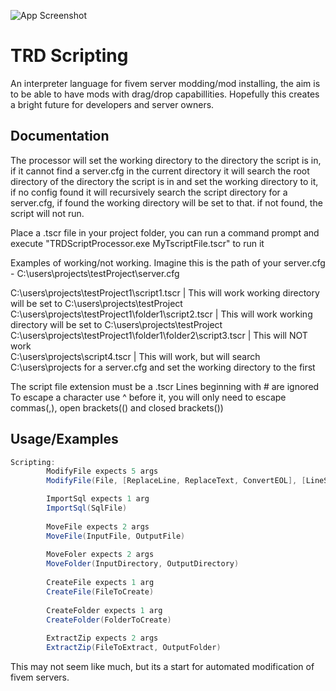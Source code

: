 
![App Screenshot](https://i.postimg.cc/T2m87tVY/logo.png) 
# TRD Scripting 

An interpreter language for fivem server modding/mod installing, the aim is to be able to have mods with drag/drop capabillities.
Hopefully this creates a bright future for developers and server owners.

## Documentation

The processor will set the working directory to the directory the script is in, if it cannot find a server.cfg in the current directory it will search 
the root directory of the directory the script is in and set the working directory to it, if no config found it will recursively search the script directory 
for a server.cfg, if found the working directory will be set to that. if not found, the script will not run.

Place a .tscr file in your project folder, you can run a command prompt and execute "TRDScriptProcessor.exe MyTscriptFile.tscr" to run it

Examples of working/not working.
Imagine this is the path of your server.cfg  -  C:\users\projects\testProject\server.cfg

C:\users\projects\testProject1\script1.tscr                  | This will work      working directory will be set to C:\users\projects\testProject
C:\users\projects\testProject1\folder1\script2.tscr          | This will work      working directory will be set to C:\users\projects\testProject
C:\users\projects\testProject1\folder1\folder2\script3.tscr  | This will NOT work  
C:\users\projects\script4.tscr                               | This will work, but will search   C:\users\projects for a server.cfg and set the working directory to the first

The script file extension must be a .tscr
Lines beginning with # are ignored
To escape a character use ^ before it, you will only need to escape commas(,), open brackets(() and closed brackets())
## Usage/Examples

```csharp
Scripting: 	
		ModifyFile expects 5 args
		ModifyFile(File, [ReplaceLine, ReplaceText, ConvertEOL], [LineStart, LineEnd, Containing], StringToFind, StringToReplaceWith)

		ImportSql expects 1 arg
		ImportSql(SqlFile)
		
		MoveFile expects 2 args
		MoveFile(InputFile, OutputFile)
		
		MoveFoler expects 2 args
		MoveFolder(InputDirectory, OutputDirectory)
		
		CreateFile expects 1 arg
		CreateFile(FileToCreate)
		
		CreateFolder expects 1 arg
		CreateFolder(FolderToCreate)
		
		ExtractZip expects 2 args
		ExtractZip(FileToExtract, OutputFolder)
```

This may not seem like much, but its a start for automated modification of fivem servers.